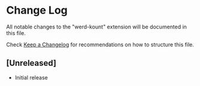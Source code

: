 # Change Log
All notable changes to the "werd-kount" extension will be documented in this file.

Check [Keep a Changelog](http://keepachangelog.com/) for recommendations on how to structure this file.

## [Unreleased]
- Initial release